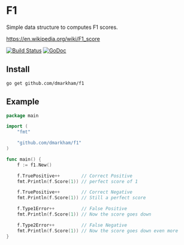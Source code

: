 # F1

Simple data structure to computes F1 scores.

https://en.wikipedia.org/wiki/F1_score


[![Build Status](https://travis-ci.org/dmarkham/f1.svg?branch=master)](https://travis-ci.org/dmarkham/f1)
[![GoDoc](https://godoc.org/github.com/dmarkham/f1?status.svg)](https://godoc.org/github.com/dmarkham/f1)

## Install

`go get github.com/dmarkham/f1`

## Example

```go
package main

import (
	"fmt"

	"github.com/dmarkham/f1"
)

func main() {
	f := f1.New()

	f.TruePositive++        // Correct Positive
	fmt.Println(f.Score(1)) // perfect score of 1

	f.TruePositive++        // Correct Negative
	fmt.Println(f.Score(1)) // Still a perfect score

	f.Type1Error++          // False Positive
	fmt.Println(f.Score(1)) // Now the score goes down

	f.Type2Error++          // False Negative
	fmt.Println(f.Score(1)) // Now the score goes down even more
}
```